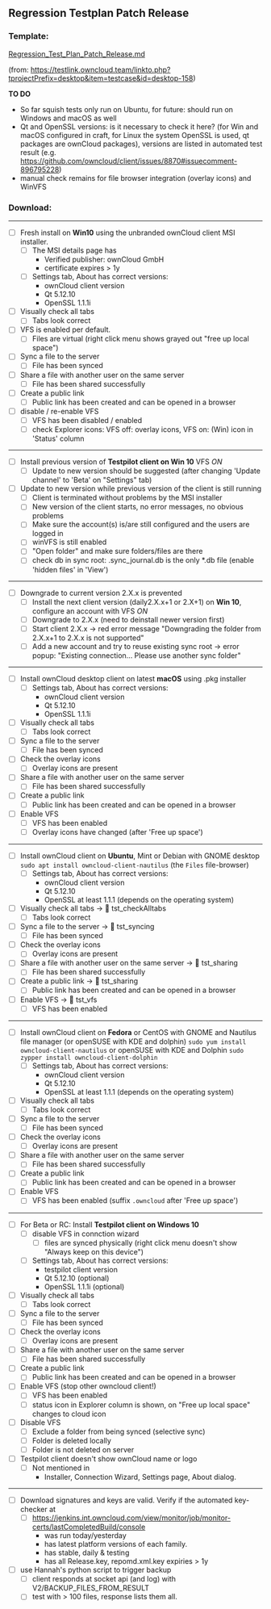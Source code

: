 ## Regression Testplan Patch Release

### Template: 
[Regression_Test_Plan_Patch_Release.md](https://github.com/owncloud/QA/blob/master/Desktop/Regression_Test_Plan_Patch_Release.md)

(from: https://testlink.owncloud.team/linkto.php?tprojectPrefix=desktop&item=testcase&id=desktop-158)

__TO DO__
- So far squish tests only run on Ubuntu, for future: should run on Windows and macOS as well
- Qt and OpenSSL versions: is it necessary to check it here? (for Win and macOS configured in craft, for Linux the system OpenSSL is used, qt packages are ownCloud packages), versions are listed in automated test result (e.g. https://github.com/owncloud/client/issues/8870#issuecomment-896795228)
- manual check remains for file browser integration (overlay icons) and WinVFS

<!-- Updates:
 * General tab -> Settings tab, About, Versions
 * dowload, keys checker.
-->

<!-- Not clickable :-(
| Nr | Action | Expected Result | :heavy_check_mark:  | :x:  | |
|-|-|-|-|-|-|
| 1 | Fresh install on Win10 using MSI | The MSI details page has<br>- Verified publisher: ownCloud GmbH<br>- certificate expires > 1y | <ul><li>[ ] </ul></li> | <ul><li>[ ] </uk></li> |
-->

### Download:

----
* [ ] Fresh install on **Win10** using the unbranded ownCloud client MSI installer.
     * [ ] The MSI details page has
         * Verified publisher: ownCloud GmbH
         * certificate expires > 1y
     * [ ] Settings tab, About has correct versions:
         * ownCloud client version
         * Qt 5.12.10
         * OpenSSL 1.1.1i
* [ ] Visually check all tabs
     * [ ] Tabs look correct
* [ ] VFS is enabled per default. 
     * [ ] Files are virtual (right click menu shows grayed out "free up local space")
* [ ] Sync a file to the server
     * [ ] File has been synced
* [ ] Share a file with another user on the same server
     * [ ] File has been shared successfully
* [ ] Create a public link
     * [ ] Public link has been created and can be opened in a browser
* [ ] disable / re-enable VFS
     * [ ] VFS has been disabled / enabled
     * [ ] check Explorer icons: VFS off: overlay icons, VFS on: (Win) icon in 'Status' column
 ----
 * [ ] Install previous version of **Testpilot client on Win 10** VFS _ON_
     * [ ] Update to new version should be suggested (after changing 'Update channel' to 'Beta' on  "Settings" tab)
* [ ] Update to new version while previous version of the client is still running
     * [ ] Client is terminated without problems by the MSI installer  
     * [ ] New version of the client starts, no error messages, no obvious problems 
     * [ ] Make sure the account(s) is/are still configured and the users are logged in
     * [ ] winVFS is still enabled
     * [ ] "Open folder" and make sure folders/files are there  
     * [ ] check db in sync root: .sync_journal.db is the only *.db file (enable 'hidden files' in 'View')
-----
* [ ] Downgrade to current version 2.X.x is prevented
    * [ ] Install the next client version (daily2.X.x+1 or 2.X+1) on **Win 10**, configure an account with VFS _ON_
    * [ ] Downgrade to 2.X.x (need to deinstall newer version first)
    * [ ] Start client 2.X.x -> red error message "Downgrading the folder from 2.X.x+1 to 2.X.x is not supported"
    * [ ] Add a new account and try to reuse existing sync root -> error popup: "Existing connection... Please use another sync folder"
 ----
* [ ] Install ownCloud desktop client on latest **macOS** using .pkg installer
     * [ ] Settings tab, About has correct versions:
         * ownCloud client version
         * Qt 5.12.10
         * OpenSSL 1.1.1i
* [ ] Visually check all tabs
     * [ ] Tabs look correct
 * [ ] Sync a file to the server
     * [ ] File has been synced
 * [ ] Check the overlay icons
     * [ ] Overlay icons are present
 * [ ] Share a file with another user on the same server
     * [ ] File has been shared successfully
 * [ ] Create a public link
     * [ ] Public link has been created and can be opened in a browser
 * [ ] Enable VFS
     * [ ] VFS has been enabled
     * [ ] Overlay icons have changed (after 'Free up space')
 ----
 * [ ] Install ownCloud client on **Ubuntu**, Mint or Debian with GNOME desktop
 ```sudo apt install owncloud-client-nautilus``` (the ```Files``` file-browser)
     * [ ] Settings tab, About has correct versions:
         * ownCloud client version
         * Qt 5.12.10
         * OpenSSL at least 1.1.1 (depends on the operating system)
 * [ ] Visually check all tabs -> :robot: tst_checkAlltabs
     * [ ] Tabs look correct
 * [ ] Sync a file to the server -> :robot: tst_syncing
     * [ ] File has been synced
 * [ ] Check the overlay icons
     * [ ] Overlay icons are present
 * [ ] Share a file with another user on the same server -> :robot: tst_sharing
     * [ ] File has been shared successfully
 * [ ] Create a public link -> :robot: tst_sharing
     * [ ] Public link has been created and can be opened in a browser
 * [ ] Enable VFS -> :robot: tst_vfs
     * [ ] VFS has been enabled
 ----
 * [ ] Install ownCloud client on **Fedora** or CentOS with GNOME and Nautilus file manager (or openSUSE with KDE and dolphin)
 ```sudo yum install owncloud-client-nautilus``` or openSUSE with KDE and Dolphin ``sudo zypper install owncloud-client-dolphin``
     * [ ] Settings tab, About has correct versions:
         * ownCloud client version
         * Qt 5.12.10
         * OpenSSL at least 1.1.1 (depends on the operating system)
 * [ ] Visually check all tabs
     * [ ] Tabs look correct
 * [ ] Sync a file to the server
     * [ ] File has been synced
 * [ ] Check the overlay icons
     * [ ] Overlay icons are present
 * [ ] Share a file with another user on the same server
     * [ ] File has been shared successfully
 * [ ] Create a public link
     * [ ] Public link has been created and can be opened in a browser
 * [ ] Enable VFS
     * [ ] VFS has been enabled (suffix ```.owncloud``` after 'Free up space')
 ----
 * [ ] For Beta or RC: Install **Testpilot client on Windows 10**
     * [ ] disable VFS in connction wizard
         * [ ] files are synced physically (right click menu doesn't show "Always keep on this device") 
     * [ ] Settings tab, About has correct versions:
         * testpilot client version
         * Qt 5.12.10 (optional)
         * OpenSSL 1.1.1i (optional)
 * [ ] Visually check all tabs
     * [ ] Tabs look correct
 * [ ] Sync a file to the server
     * [ ] File has been synced
 * [ ] Check the overlay icons
     * [ ] Overlay icons are present
 * [ ] Share a file with another user on the same server
     * [ ] File has been shared successfully
 * [ ] Create a public link
     * [ ] Public link has been created and can be opened in a browser
 * [ ] Enable VFS (stop other owncloud client!)
     * [ ] VFS has been enabled
     * [ ] status icon in Explorer column is shown, on "Free up local space" changes to cloud icon
 * [ ] Disable VFS
     * [ ] Exclude a folder from being synced (selective sync)
     * [ ] Folder is deleted locally 
     * [ ] Folder is not deleted on server  
 * [ ] Testpilot client doesn't show ownCloud name or logo
     * [ ] Not mentioned in
         * Installer, Connection Wizard, Settings page, About dialog.

----

 * [ ] Download signatures and keys are valid. Verify if the automated key-checker at
     * [ ] https://jenkins.int.owncloud.com/view/monitor/job/monitor-certs/lastCompletedBuild/console
         * was run today/yesterday
         * has latest platform versions of each family.
         * has stable, daily & testing
         * has all Release.key, repomd.xml.key expiries > 1y


 * [ ] use Hannah's python script to trigger backup
     * [ ] client responds at socket api (and log) with V2/BACKUP_FILES_FROM_RESULT
     * [ ] test with > 100 files, response lists them all.

